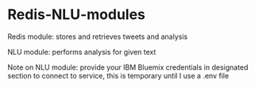 # Redis-NLU-modules
Redis module: stores and retrieves tweets and analysis

NLU module: performs analysis for given text

Note on NLU module: provide your IBM Bluemix credentials in designated section to connect to service, this is temporary until I use a .env file
